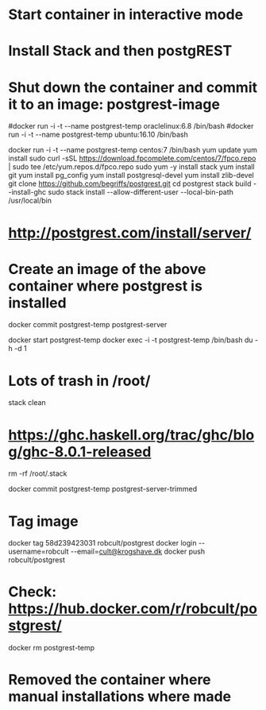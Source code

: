 # Start container in interactive mode
# Install Stack and then postgREST
# Shut down the container and commit it to an image: postgrest-image

#docker run -i -t --name postgrest-temp oraclelinux:6.8 /bin/bash
#docker run -i -t --name postgrest-temp ubuntu:16.10 /bin/bash

docker run -i -t --name postgrest-temp centos:7 /bin/bash
yum update
yum install sudo
curl -sSL https://download.fpcomplete.com/centos/7/fpco.repo | sudo tee /etc/yum.repos.d/fpco.repo
sudo yum -y install stack
yum install git
yum install pg_config
yum install postgresql-devel
yum install zlib-devel
git clone https://github.com/begriffs/postgrest.git
cd postgrest
stack build --install-ghc
sudo stack install --allow-different-user --local-bin-path /usr/local/bin


# http://postgrest.com/install/server/

# Create an image of the above container where postgrest is installed
docker commit postgrest-temp postgrest-server

docker start postgrest-temp
docker exec -i -t postgrest-temp /bin/bash
du -h -d 1
# Lots of trash in /root/
stack clean
# https://ghc.haskell.org/trac/ghc/blog/ghc-8.0.1-released
rm -rf /root/.stack

docker commit postgrest-temp postgrest-server-trimmed
# Tag image
docker tag 58d239423031 robcult/postgrest
docker login --username=robcult --email=cult@krogshave.dk
docker push robcult/postgrest

# Check: https://hub.docker.com/r/robcult/postgrest/

docker rm postgrest-temp
# Removed the container where manual installations where made



